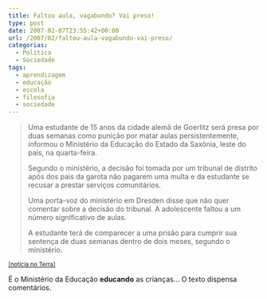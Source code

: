 ```yaml
---
title: Faltou aula, vagabundo? Vai preso!
type: post
date: 2007-02-07T23:55:42+00:00
url: /2007/02/faltou-aula-vagabundo-vai-preso/
categorias:
  - Política
  - Sociedade
tags:
  - aprendizagem
  - educação
  - escola
  - filosofia
  - sociedade
---
```


> Uma estudante de 15 anos da cidade alemã de Goerlitz será presa por duas semanas como punição por matar aulas persistentemente, informou o Ministério da Educação do Estado da Saxônia, leste do país, na quarta-feira.
>
> Segundo o ministério, a decisão foi tomada por um tribunal de distrito após dos pais da garota não pagarem uma multa e da estudante se recusar a prestar serviços comunitários.
>
> Uma porta-voz do ministério em Dresden disse que não quer comentar sobre a decisão do tribunal. A adolescente faltou a um número significativo de aulas.
>
> A estudante terá de comparecer a uma prisão para cumprir sua sentença de duas semanas dentro de dois meses, segundo o ministério.

<small><a href="http://noticias.terra.com.br/popular/interna/0,,OI1397157-EI1141,00.html">[notícia no Terra]</a></small>

É o Ministério da Educação **educando** as crianças… O texto dispensa comentários.
